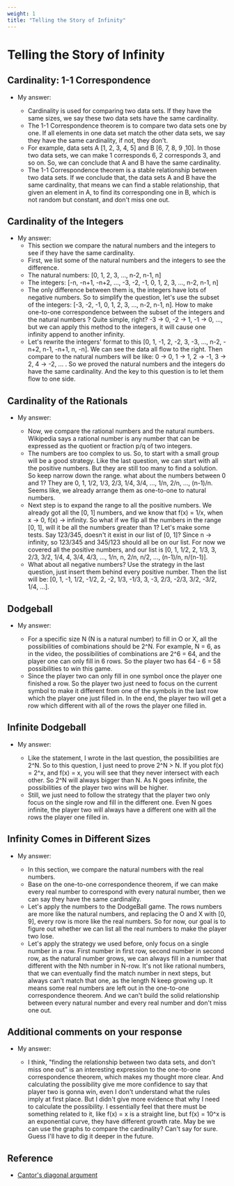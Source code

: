 ```yaml
---
weight: 1
title: "Telling the Story of Infinity"
---
```


# Telling the Story of Infinity

## Cardinality: 1-1 Correspondence

* My answer:
    
    * Cardinality is used for comparing two data sets. If they have the same sizes, we say these two data sets have the same cardinality.
    * The 1-1 Correspondence theorem is to compare two data sets one by one. If all elements in one data set match the other data sets, we say they have the same cardinality, if not, they don't.
    * For example, data sets A [1, 2, 3, 4, 5] and B [6, 7, 8, 9 ,10]. In those two data sets, we can make 1 corresponds 6, 2 corresponds 3, and so on. So, we can conclude that A and B have the same cardinality.
    * The 1-1 Correspondence theorem is a stable relationship between two data sets. If we conclude that, the data sets A and B have the same cardinality, that means we can find a stable relationship, that given an element in A, to find its corresponding one in B, which is not random but constant, and don't miss one out.
    
## Cardinality of the Integers

* My answer:
    * This section we compare the natural numbers and the integers to see if they have the same cardinality.
    * First, we list some of the natural numbers and the integers to see the difference.
    * The natural numbers: [0, 1, 2, 3, ..., n-2, n-1, n]
    * The integers: [-n, -n+1, -n+2, ..., -3, -2, -1, 0, 1, 2, 3, ..., n-2, n-1, n]
    * The only difference between them is, the integers have lots of negative numbers. So to simplify the question, let's use the subset of the integers: [-3, -2, -1, 0, 1, 2, 3, ..., n-2, n-1, n]. How to make one-to-one correspondence between the subset of the integers and the natural numbers ? Quite simple, right? -3 -> 0, -2 -> 1, -1 -> 0, ..., but we can apply this method to the integers, it will cause one infinity append to another infinity.
    * Let's rewrite the integers' format to this [0, 1, -1, 2, -2, 3, -3, ..., n-2, -n+2, n-1, -n+1, n, -n]. We can see the data all flow to the right. Then compare to the natural numbers will be like: 0 -> 0, 1 -> 1, 2 -> -1, 3 -> 2, 4 -> -2, ... . So we proved the natural numbers and the integers 
    do have the same cardinality. And the key to this question is to let them flow to one side.
    
## Cardinality of the Rationals

* My answer:
    
    * Now, we compare the rational numbers and the natural numbers. Wikipedia says a rational number is any number that can be expressed as the quotient or fraction p/q of two integers. 
    * The numbers are too complex to us. So, to start with a small group will be a good strategy. Like the last question, we can start with all the positive numbers. But they are still too many to find a solution. So keep narrow down the range. what about the numbers between 0 and 1? They are 0, 1, 1/2, 1/3, 2/3, 1/4, 3/4, ..., 1/n, 2/n, ..., (n-1)/n. Seems like, we already arrange them as one-to-one to natural numbers.
    * Next step is to expand the range to all the positive numbers. We already got all the [0, 1] numbers, and we know that f(x) = 1/x, when x -> 0, f(x) -> infinity. So what if we flip all the numbers in the range [0, 1], will it be all the numbers greater than 1? Let's make some tests. Say 123/345, doesn't it exist in our list of [0, 1]? Since n -> infinity, so 123/345 and 345/123 should all be on our list. For now we covered all the positive numbers, and our list is [0, 1, 1/2, 2, 1/3, 3, 2/3, 3/2, 1/4, 4, 3/4, 4/3, ..., 1/n, n, 2/n, n/2, ..., (n-1)/n, n/(n-1)].
    * What about all negative numbers? Use the strategy in the last question, just insert them behind every positive number. Then the list will be: [0, 1, -1, 1/2, -1/2, 2, -2, 1/3, -1/3, 3, -3, 2/3, -2/3, 3/2, -3/2, 1/4, ...].
    
## Dodgeball

* My answer:
    
    * For a specific size N (N is a natural number) to fill in O or X, all the possibilities of combinations should be 2^N. For example, N = 6, as in the video, the possibilities of combinations are 2^6 = 64, and the player one can only fill in 6 rows. So the player two has 64 - 6 = 58 possibilities to win this game. 
    * Since the player two can only fill in one symbol once the player one finished a row. So the player two just need to focus on the current symbol to make it different from one of the symbols in the last row which the player one just filled in. In the end, the player two will get a row which different with all of the rows the player one filled in.

## Infinite Dodgeball

* My answer:
    
    * Like the statement, I wrote in the last question, the possibilities are 2^N. So to this question, I just need to prove 2^N > N. If you plot f(x) = 2^x, and f(x) = x, you will see that they never intersect with each other. So 2^N will always bigger than N. As N goes infinite, the possibilities of the player two wins will be higher.
    * Still, we just need to follow the strategy that the player two only focus on the single row and fill in the different one. Even N goes infinite, the player two will always have a different one with all the rows the player one filled in.
    
## Infinity Comes in Different Sizes

* My answer:
    
    * In this section, we compare the natural numbers with the real numbers. 
    * Base on the one-to-one correspondence theorem, if we can make every real number to correspond with every natural number, then we can say they have the same cardinality. 
    * Let's apply the numbers to the DodgeBall game. The rows numbers are more like the natural numbers, and replacing the O and X with [0, 9], every row is more like the real numbers. So for now, our goal is to figure out whether we can list all the real numbers to make the player two lose.
    * Let's apply the strategy we used before, only focus on a single number in a row. First number in first row, second number in second row, as the natural number grows, we can always fill in a number that different with the Nth number in N-row. It's not like rational numbers, that we can eventually find the match number in next steps, but always can't match that one, as the length N keep growing up. It means some real numbers are left out in the one-to-one correspondence theorem. And we can't build the solid relationship between every natural number and every real number and don't miss one out.
    
## Additional comments on your response

* My answer:

    * I think, "finding the relationship between two data sets, and don't miss one out" is an interesting expression to the one-to-one correspondence theorem, which makes my thought more clear. And calculating the possibility give me more confidence to say that player two is gonna win, even I don't understand what the rules imply at first place. But I didn't give more evidence that why I need to calculate the possibility. I essentially feel that there must be something related to it, like f(x) = x is a straight line, but f(x) = 10^x is an exponential curve, they have different growth rate. May be we can use the graphs to compare the cardinality? Can't say for sure. Guess I'll have to dig it deeper in the future.

## Reference

* [Cantor's diagonal argument](https://en.wikipedia.org/wiki/Cantor%27s_diagonal_argument)

